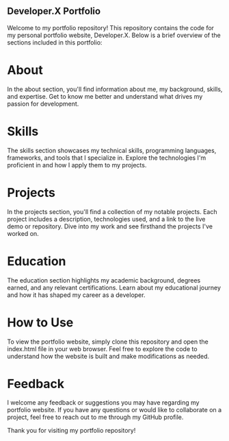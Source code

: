 ## Developer.X Portfolio
 Welcome to my portfolio repository! This repository contains the code for my personal portfolio website, Developer.X. Below is a brief overview of the sections included in this portfolio:

# About
 In the about section, you'll find information about me, my background, skills, and expertise. Get to know me better and understand what drives my passion for development.

# Skills
 The skills section showcases my technical skills, programming languages, frameworks, and tools that I specialize in. Explore the technologies I'm proficient in and how I apply them to my projects.

# Projects
 In the projects section, you'll find a collection of my notable projects. Each project includes a description, technologies used, and a link to the live demo or repository. Dive into my work and 
 see firsthand the projects I've worked on.

# Education
 The education section highlights my academic background, degrees earned, and any relevant certifications. Learn about my educational journey and how it has shaped my career as a developer.

# How to Use
 To view the portfolio website, simply clone this repository and open the index.html file in your web browser. Feel free to explore the code to understand how the website is built and make 
 modifications as needed.

# Feedback
 I welcome any feedback or suggestions you may have regarding my portfolio website. If you have any questions or would like to collaborate on a project, feel free to reach out to me through my 
 GitHub profile.

Thank you for visiting my portfolio repository!
